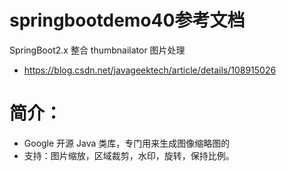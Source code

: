 # springbootdemo40参考文档
SpringBoot2.x 整合 thumbnailator 图片处理
- https://blog.csdn.net/javageektech/article/details/108915026



# 简介：
- Google 开源 Java 类库，专门用来生成图像缩略图的
- 支持：图片缩放，区域裁剪，水印，旋转，保持比例。
